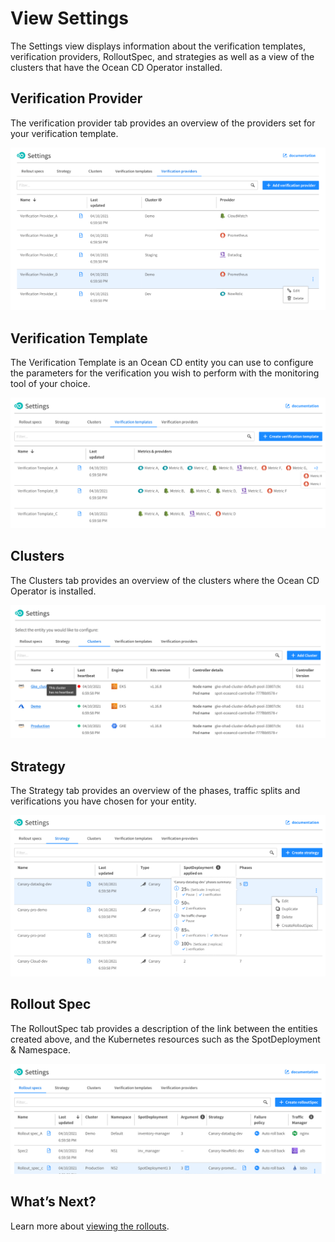 # View Settings

The Settings view displays information about the verification templates, verification providers, RolloutSpec, and strategies as well as a view of the clusters that have the Ocean CD Operator installed.

## Verification Provider

The verification provider tab provides an overview of the providers set for your verification template.  

<img src="/ocean-cd/_media/tutorials-settings-04b.png" />

## Verification Template

The Verification Template is an Ocean CD entity you can use to configure the parameters for the verification you wish to perform with the monitoring tool of your choice.

<img src="/ocean-cd/_media/verification-templates.png" />

## Clusters

The Clusters tab provides an overview of the clusters where the Ocean CD Operator is installed.

<img src="/ocean-cd/_media/verification-clusters.png" />

## Strategy

The Strategy tab provides an overview of the phases, traffic splits and verifications you have chosen for your entity.

<img src="/ocean-cd/_media/tutorials-settings-04.png" />

## Rollout Spec

The RolloutSpec tab provides a description of the link between the entities created above, and the Kubernetes resources such as the SpotDeployment & Namespace.  

<img src="/ocean-cd/_media/rollout-spec.png" />

## What’s Next?

Learn more about [viewing the rollouts](ocean-cd/tutorials/view-rollouts/).

